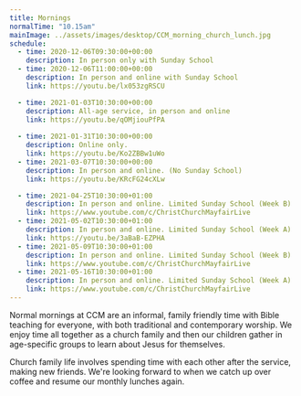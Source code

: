 ```yaml
---
title: Mornings
normalTime: "10.15am"
mainImage: ../assets/images/desktop/CCM_morning_church_lunch.jpg
schedule:
  - time: 2020-12-06T09:30:00+00:00
    description: In person only with Sunday School
  - time: 2020-12-06T11:00:00+00:00
    description: In person and online with Sunday School
    link: https://youtu.be/lx053zgRSCU

  - time: 2021-01-03T10:30:00+00:00
    description: All-age service, in person and online
    link: https://youtu.be/qOMjiouPfPA
    
  - time: 2021-01-31T10:30:00+00:00
    description: Online only.
    link: https://youtu.be/Ko2ZBBw1uWo
  - time: 2021-03-07T10:30:00+00:00
    description: In person and online. (No Sunday School)
    link: https://youtu.be/KRcFG24cXLw 

  - time: 2021-04-25T10:30:00+01:00
    description: In person and online. Limited Sunday School (Week B)
    link: https://www.youtube.com/c/ChristChurchMayfairLive
  - time: 2021-05-02T10:30:00+01:00
    description: In person and online. Limited Sunday School (Week A)
    link: https://youtu.be/3aBaB-EZPHA
  - time: 2021-05-09T10:30:00+01:00
    description: In person and online. Limited Sunday School (Week B)
    link: https://www.youtube.com/c/ChristChurchMayfairLive
  - time: 2021-05-16T10:30:00+01:00
    description: In person and online. Limited Sunday School (Week A)
    link: https://www.youtube.com/c/ChristChurchMayfairLive   
---
```

Normal mornings at CCM are an informal, family friendly time with Bible teaching for everyone, with both traditional and contemporary worship. We enjoy time all together as a church family and then our children gather in age-specific groups to learn about Jesus for themselves.

Church family life involves spending time with each other after the service, making new friends. We're looking forward to when we catch up over coffee and resume our monthly lunches again.

